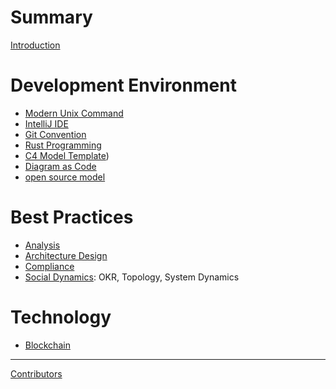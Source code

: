 # Summary
[Introduction](README.md)

# Development Environment
- [Modern Unix Command](DEV-Unix.md)
- [IntelliJ IDE](DEV-IDE.md)
- [Git Convention](DEV-Git.md)
- [Rust Programming](DEV-Rust.md)
- [C4 Model Template](DEV-C4-Model.md))
- [Diagram as Code](DEV-PlantUML.md)
- [open source model](opensource.md)

# Best Practices
- [Analysis]()
- [Architecture Design](Architecture.md)
- [Compliance](Compliance.md)
- [Social Dynamics](Social-Dynamics.md): OKR, Topology, System Dynamics

# Technology
- [Blockchain](Blockchain.md)

-----------

[Contributors]()
